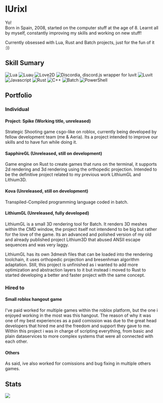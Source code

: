 # IUrixl
Yo!\
Born in Spain, 2008, started on the computer stuff at the age of 8. Learnt all by myself, constantly improving my skills and working on new stuff!

Currently obsessed with Lua, Rust and Batch projects, just for the fun of it :))

## Skill Sumary
![Lua](https://img.shields.io/badge/Lua-044a63?style=for-the-badge&logo=Lua&logoColor=blue)
![Luau](https://img.shields.io/badge/Luau-044a63?style=for-the-badge&logo=Roblox&logoColor=blue)
![Love2D](https://img.shields.io/badge/Love2d-99058a?style=for-the-badge&logo=Love2&logoColor=blue)
![Discordia, discord.js wrapper for luvit](https://img.shields.io/badge/Discordia-blue?style=for-the-badge&logo=discord&logoColor=white)
![Luvit](https://img.shields.io/badge/Luvit-blue?style=for-the-badge&logo=lua&logoColor=white)
![Javascript](https://img.shields.io/badge/Javascript-yellow?style=for-the-badge&logo=javascript&logoColor=white)
![Rust](https://img.shields.io/badge/Rust-red?style=for-the-badge&logo=Rust&logoColor=white)
![C++](https://img.shields.io/badge/C++-blue?style=for-the-badge&logo=cplusplus&logoColor=white)
![Batch](https://img.shields.io/badge/Batch-%23000000.svg?style=for-the-badge&logo=GNUBash&logoColor=white)
![PowerShell](https://img.shields.io/badge/PowerShell-%235391FE.svg?style=for-the-badge&logo=powershell&logoColor=white) 

## Portfolio
### Individual
#### Project: Spike (Working title, unreleased)
Strategic Shooting game csgo-like on roblox, currently being developed by fellow development team (me & Aeria). Its a project intended to improve our skills and to have fun while doing it.
#### SapphireGL (Unreleased, still on development)
Game engine on Rust to create games that runs on the terminal, it supports 2d rendering and 3d rendering using the orthopedic projection. Intended to be the definitive project related to my previous work LithiumGL and Lithium3D.
#### Kova (Unreleased, still on development)
Transpiled-Compiled programming language coded in batch.
#### LithiumGL (Unreleased, fully developed)
LithiumGL is a small 3D rendering tool for Batch. It renders 3D meshes within the CMD window, the project itself not intendend to be big but rather for the love of the game. Its an advanced and polished version of my old and already published project Lithium3D that abused ANSII escape sequences and was very laggy. 

LithiumGL has its own 3dmesh files that can be loaded into the rendering toolchain, it uses orthopedic projection and bresenhman algorithm adaptation. Still, this project is unfinished as i wanted to add more optimization and abstraction layers to it but instead i moved to Rust to started developing a better and faster project with the same concept.
### Hired to
#### Small roblox hangout game
I've paid worked for multiple games within the roblox platform, but the one i enjoyed working in the most was this hangout. The reason of why it was one of my best experiences as a paid comission was due to the great head developers that hired me and the freedom and support they gave to me. Within this project i was in charge of scripting everything, from basic and plain dataservices to more complex systems that were all connected with each other.
#### Others
As said, ive also worked for comissions and bug fixing in multiple others games.

## Stats
![](https://github-readme-stats.vercel.app/api?username=IUrixl&&show_icons=true&title_color=ffffff&icon_color=bb2acf&text_color=daf7dc&bg_color=151515)
<!--
**IUrixl/IUrixl** is a ✨ _special_ ✨ repository because its `README.md` (this file) appears on your GitHub profile.

Here are some ideas to get you started:

- 🔭 I’m currently working on ...
- 🌱 I’m currently learning ...
- 👯 I’m looking to collaborate on ...
- 🤔 I’m looking for help with ...
- 💬 Ask me about ...
- 📫 How to reach me: ...
- 😄 Pronouns: ...
- ⚡ Fun fact: ...
-->
